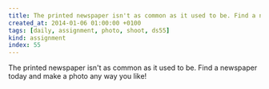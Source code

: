 ```yaml
---
title: The printed newspaper isn't as common as it used to be. Find a newspaper today and make a photo any way you like!
created_at: 2014-01-06 01:00:00 +0100
tags: [daily, assignment, photo, shoot, ds55]
kind: assignment
index: 55
---
```


The printed newspaper isn't as common as it used to be. Find a newspaper today and make a photo any way you like!
